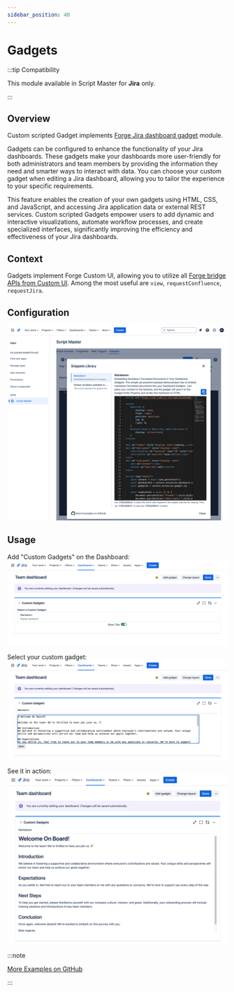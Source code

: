 ```yaml
---
sidebar_position: 40
---
```


# Gadgets

:::tip Compatibility

This module available in Script Master for **Jira** only.

:::


## Overview 

Custom scripted Gadget implements [Forge Jira dashboard gadget](https://developer.atlassian.com/platform/forge/manifest-reference/modules/jira-dashboard-gadget/) module. 

Gadgets can be configured to enhance the functionality of your Jira dashboards. These gadgets make your dashboards more user-friendly for both administrators and team members by providing the information they need and smarter ways to interact with data. You can choose your custom gadget when editing a Jira dashboard, allowing you to tailor the experience to your specific requirements. 

This feature enables the creation of your own gadgets using HTML, CSS, and JavaScript, and accessing Jira application data or external REST services. Custom scripted Gadgets empower users to add dynamic and interactive visualizations, automate workflow processes, and create specialized interfaces, significantly improving the efficiency and effectiveness of your Jira dashboards.


## Context

Gadgets implement Forge Custom UI, allowing you to utilize all [Forge bridge APIs from Custom UI](../forge-bridge-front.md). Among the most useful are `view`, `requestConfluence`, `requestJira`.


## Configuration

![](./img/gadget-config.png)


## Usage 

Add "Custom Gadgets" on the Dashboard:
![](./img/gadget-in-use-1.png)

Select your custom gadget:
![](./img/gadget-in-use-2.png)

See it in action:
![](./img/gadget-in-use-3.png)


:::note

[More Examples on GitHub](https://github.com/kaisersoftapps/script-master)

:::